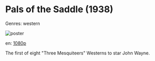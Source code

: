 # Pals of the Saddle (1938)

Genres: western

![poster](http://image.tmdb.org/t/p/w500/dbqsIDnzpblk7T4MIiGiUV0R11D.jpg)

en:
  [1080p](magnet:?xt=urn:btih:a89078095b9c956d6fd5feef547fec42ec3faa19&dn=Pals+of+the+Saddle+(1938)+%5B1080p%5D&tr=udp%3A%2F%2Ftracker.yify-torrents.com%2Fannounce&tr=udp%3A%2F%2Fopen.demonii.com%3A1337%2Fannounce&tr=udp%3A%2F%2Fexodus.desync.com%3A6969&tr=udp%3A%2F%2Ftracker.istole.it%3A80&tr=udp%3A%2F%2Ftracker.publicbt.com%3A80&tr=udp%3A%2F%2Ftracker.publichd.eu%3A80%2Fannounce&tr=udp%3A%2F%2Ftracker.openbittorrent.com%3A80%2Fannounce&tr=udp%3A%2F%2Fcoppersurfer.tk%3A6969%2Fannounce)
  


The first of eight "Three Mesquiteers" Westerns to star John Wayne.